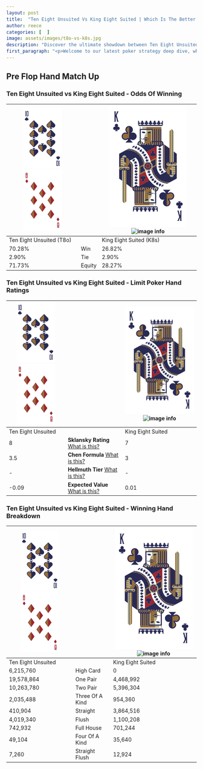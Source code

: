 ```yaml
---
layout: post
title:  "Ten Eight Unsuited Vs King Eight Suited | Which Is The Better Hand In Poker? A Complete Guide"
author: reece
categories: [  ]
image: assets/images/t8o-vs-k8s.jpg
description: "Discover the ultimate showdown between Ten Eight Unsuited and King Eight Suited in poker! Uncover the odds, strategies, and scenarios where one hand triumphs over the other. Get ready to up your poker game with this thrilling analysis."
first_paragraph: "<p>Welcome to our latest poker strategy deep dive, where we're pitting two distinct hands against each other in a high-stakes showdown: Ten Eight Unsuited vs King Eight Suited.</p><p>In the dynamic world of poker, every decision counts, and knowing which hand holds the upper hand is key to your success at the table.</p><p>In this article, we'll dissect these two hands, explore the scenarios where one dominates the other, and equip you with the knowledge to make strategic choices that can tip the odds in your favor.</p><p>Get ready to unravel the intriguing dynamics of these poker hands and elevate your game to new heights.</p>"
---
```




[comment]: # (sp0)

## Pre Flop Hand Match Up

<div class="table hand-ratings" markdown="1"> 



### Ten Eight Unsuited vs King Eight Suited - Odds Of Winning


    
| ![image info](assets/images/hand1/T.png) ![image info](assets/images/hand1/8o.png) |  | ![image info](assets/images/hand2/K.png) ![image info](assets/images/hand2/8s.png) |
| -------- | -------- | -------- |
| Ten Eight Unsuited (T8o) |  | King Eight Suited (K8s) |
| 70.28% | Win | 26.82% |
| 2.90% | Tie | 2.90% |
| 71.73% | Equity | 28.27% |




[comment]: # (sp1)



### Ten Eight Unsuited vs King Eight Suited - Limit Poker Hand Ratings


    
| ![image info](assets/images/hand1/T.png) ![image info](assets/images/hand1/8o.png) |  | ![image info](assets/images/hand2/K.png) ![image info](assets/images/hand2/8s.png) |
| -------- | -------- | -------- |
| Ten Eight Unsuited |  | King Eight Suited |
| 8 | **Sklansky Rating** [What is this?](/sklansky-rating-explained) | 7 |
| 3.5 | **Chen Formula** [What is this?](/chen-formula-explained) | 3 |
| - | **Hellmuth Tier** [What is this?](/Hellmuth-tier-explained) | - |
| -0.09 | **Expected Value** [What is this?](/expected-value-explained) | 0.01 |




[comment]: # (sp2)



### Ten Eight Unsuited vs King Eight Suited - Winning Hand Breakdown


    
| ![image info](assets/images/hand1/T.png) ![image info](assets/images/hand1/8o.png) |  | ![image info](assets/images/hand2/K.png) ![image info](assets/images/hand2/8s.png) |
| -------- | -------- | -------- |
| Ten Eight Unsuited |  | King Eight Suited |
| 6,215,760 | High Card | 0 |
| 19,578,864 | One Pair | 4,468,992 |
| 10,263,780 | Two Pair | 5,396,304 |
| 2,035,488 | Three Of A Kind | 954,360 |
| 410,904 | Straight | 3,864,516 |
| 4,019,340 | Flush | 1,100,208 |
| 742,932 | Full House | 701,244 |
| 49,104 | Four Of A Kind | 35,640 |
| 7,260 | Straight Flush | 12,924 |




[comment]: # (sp3)



</div>

[comment]: # (sp4)



[comment]: # (sp5)

